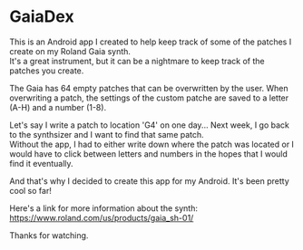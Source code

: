 # GaiaDex
This is an Android app I created to help keep track of some of the patches I create on my Roland Gaia synth.  
It's a great instrument, but it can be a nightmare to keep track of the patches you create.

The Gaia has 64 empty patches that can be overwritten by the user.  When overwriting a patch, the settings of the custom patche are 
saved to a letter (A-H) and a number (1-8).  

Let's say I write a patch to location 'G4' on one day...  Next week, I go back to the synthsizer and I want to find that same patch.  
Without the app, I had to either write down where the patch was located or I would have to click 
between letters and numbers in the hopes that I would find it eventually.

And that's why I decided to create this app for my Android.  It's been pretty cool so far!

Here's a link for more information about the synth: https://www.roland.com/us/products/gaia_sh-01/

Thanks for watching.
